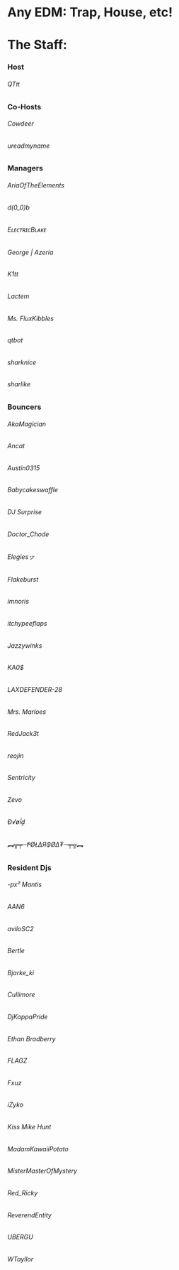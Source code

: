 # Any EDM: Trap, House, etc!

# The Staff:

### Host
###### QTπ

### Co-Hosts
###### Cowdeer

###### ureadmyname

### Managers
###### AriaOfTheElements

###### d(0_0)b

###### EʟᴇᴄᴛʀɪᴄBʟᴀᴋᴇ

###### George | Azeria

###### K1tt

###### Lactem

###### Ms. FluxKibbles

###### qtbot

###### sharknice

###### sharlike

### Bouncers
###### AkaMagician

###### Ancat

###### Austin0315

###### Babycakeswaffle

###### DJ Surprise

###### Doctor_Chode

###### Elegiesッ

###### Flakeburst

###### imnoris

###### itchypeeflaps

###### Jazzywinks

###### KA0$

###### LAXDEFENDER-28

###### Mrs. Marloes

###### RedJack3t

###### reojin

###### Sentricity

###### Zevo

###### Ð√øḯḓ

###### ︻╦╤─ⱣØⱢ∆Я₲Ø∆₮─╤╦︻

### Resident Djs
###### -px² Mantis

###### AAN6

###### aviloSC2

###### Bertle

###### Bjarke_ki

###### Cullimore

###### DjKappaPride

###### Ethan Bradberry

###### FLAGZ

###### Fxuz

###### iZyko

###### Kiss Mike Hunt

###### MadamKawaiiPotato

###### MisterMasterOfMystery

###### Red_Ricky

###### ReverendEntity

###### UBERGU

###### WTayllor
